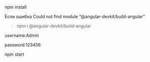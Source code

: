npm install

Если ошибка Could not find module “@angular-devkit/build-angular”
>npm i @angular-devkit/build-angular

username:Admin

password:123456

npm start

